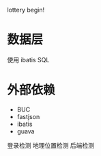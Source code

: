 lottery begin!

# 数据层
使用 ibatis SQL



# 外部依赖
- BUC
- fastjson
- ibatis
- guava

登录检测
地理位置检测
后端检测


